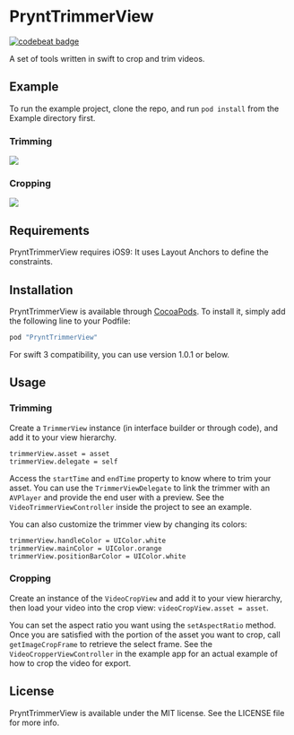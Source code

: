 # PryntTrimmerView

[![codebeat badge](https://codebeat.co/badges/ac008534-7f30-4b04-8434-0c6d69251e4b)](https://codebeat.co/projects/github-com-prynt-prynttrimmerview-master)


A set of tools written in swift to crop and trim videos.


## Example

To run the example project, clone the repo, and run `pod install` from the Example directory first.

### Trimming

![](https://media.giphy.com/media/GwZGkLiKxZcTm/giphy.gif)

### Cropping

![](https://media.giphy.com/media/10FsDfHS7616XC/giphy.gif)

## Requirements

PryntTrimmerView requires iOS9: It uses Layout Anchors to define the constraints.

## Installation

PryntTrimmerView is available through [CocoaPods](http://cocoapods.org). To install
it, simply add the following line to your Podfile:

```ruby
pod "PryntTrimmerView"
```

For swift 3 compatibility, you can use version 1.0.1 or below.

## Usage

### Trimming

Create a `TrimmerView` instance (in interface builder or through code), and add it to your view hierarchy.

```
trimmerView.asset = asset
trimmerView.delegate = self
```

Access the `startTime` and `endTime` property to know where to trim your asset. You can use the `TrimmerViewDelegate` to link the trimmer with an `AVPlayer` and provide the end user with a preview. See the `VideoTrimmerViewController` inside the project to see an example.

You can also customize the trimmer view by changing its colors:
```
trimmerView.handleColor = UIColor.white
trimmerView.mainColor = UIColor.orange
trimmerView.positionBarColor = UIColor.white
```

### Cropping

Create an instance of the `VideoCropView` and add it to your view hierarchy, then load your video into the crop view: `videoCropView.asset = asset`.

You can set the aspect ratio you want using the `setAspectRatio` method. Once you are satisfied with the portion of the asset you want to crop, call `getImageCropFrame` to retrieve the select frame. See the `VideoCropperViewController` in the example app for an actual example of how to crop the video for export.

## License

PryntTrimmerView is available under the MIT license. See the LICENSE file for more info.
